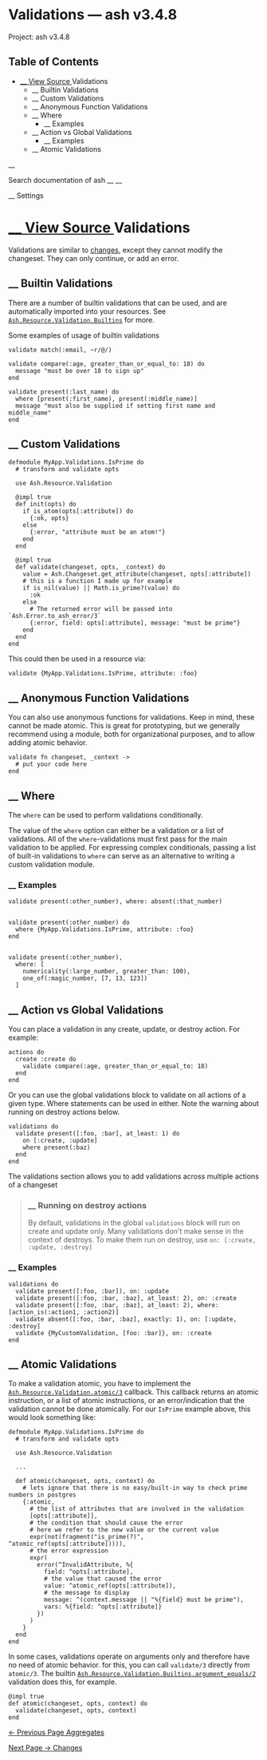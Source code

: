 # Validations — ash v3.4.8

Project: ash v3.4.8

## Table of Contents

- [ __ View Source ](external_link) Validations
  - __ Builtin Validations
  - __ Custom Validations
  - __ Anonymous Function Validations
  - __ Where
    - __ Examples
  - __ Action vs Global Validations
    - __ Examples
  - __ Atomic Validations

__

Search documentation of ash __ __

__ Settings

#  [ __ View Source ](external_link) Validations

Validations are similar to [changes](external_link), except they cannot modify the changeset. They can only continue, or add an error.

##  __ Builtin Validations

There are a number of builtin validations that can be used, and are automatically imported into your resources. See [`Ash.Resource.Validation.Builtins`](external_link) for more.

Some examples of usage of builtin validations
    
    
    validate match(:email, ~r/@/)
    
    validate compare(:age, greater_than_or_equal_to: 18) do
      message "must be over 18 to sign up"
    end
    
    validate present(:last_name) do
      where [present(:first_name), present(:middle_name)]
      message "must also be supplied if setting first name and middle_name"
    end

##  __ Custom Validations
    
    
    defmodule MyApp.Validations.IsPrime do
      # transform and validate opts
    
      use Ash.Resource.Validation
    
      @impl true
      def init(opts) do
        if is_atom(opts[:attribute]) do
          {:ok, opts}
        else
          {:error, "attribute must be an atom!"}
        end
      end
    
      @impl true
      def validate(changeset, opts, _context) do
        value = Ash.Changeset.get_attribute(changeset, opts[:attribute])
        # this is a function I made up for example
        if is_nil(value) || Math.is_prime?(value) do
          :ok
        else
          # The returned error will be passed into `Ash.Error.to_ash_error/3`
          {:error, field: opts[:attribute], message: "must be prime"}
        end
      end
    end

This could then be used in a resource via:
    
    
    validate {MyApp.Validations.IsPrime, attribute: :foo}

##  __ Anonymous Function Validations

You can also use anonymous functions for validations. Keep in mind, these cannot be made atomic. This is great for prototyping, but we generally recommend using a module, both for organizational purposes, and to allow adding atomic behavior.
    
    
    validate fn changeset, _context ->
      # put your code here
    end

##  __ Where

The `where` can be used to perform validations conditionally.

The value of the `where` option can either be a validation or a list of validations. All of the `where`-validations must first pass for the main validation to be applied. For expressing complex conditionals, passing a list of built-in validations to `where` can serve as an alternative to writing a custom validation module.

###  __ Examples
    
    
    validate present(:other_number), where: absent(:that_number)
    
    
    validate present(:other_number) do
      where {MyApp.Validations.IsPrime, attribute: :foo}
    end
    
    
    validate present(:other_number),
      where: [
        numericality(:large_number, greater_than: 100),
        one_of(:magic_number, [7, 13, 123])
      ]

##  __ Action vs Global Validations

You can place a validation in any create, update, or destroy action. For example:
    
    
    actions do
      create :create do
        validate compare(:age, greater_than_or_equal_to: 18)
      end
    end

Or you can use the global validations block to validate on all actions of a given type. Where statements can be used in either. Note the warning about running on destroy actions below.
    
    
    validations do
      validate present([:foo, :bar], at_least: 1) do
        on [:create, :update]
        where present(:baz)
      end
    end

The validations section allows you to add validations across multiple actions of a changeset

> ###  __ Running on destroy actions
> 
> By default, validations in the global `validations` block will run on create and update only. Many validations don't make sense in the context of destroys. To make them run on destroy, use `on: [:create, :update, :destroy]`

###  __ Examples
    
    
    validations do
      validate present([:foo, :bar]), on: :update
      validate present([:foo, :bar, :baz], at_least: 2), on: :create
      validate present([:foo, :bar, :baz], at_least: 2), where: [action_is(:action1, :action2)]
      validate absent([:foo, :bar, :baz], exactly: 1), on: [:update, :destroy]
      validate {MyCustomValidation, [foo: :bar]}, on: :create
    end

##  __ Atomic Validations

To make a validation atomic, you have to implement the [`Ash.Resource.Validation.atomic/3`](external_link) callback. This callback returns an atomic instruction, or a list of atomic instructions, or an error/indication that the validation cannot be done atomically. For our `IsPrime` example above, this would look something like:
    
    
    defmodule MyApp.Validations.IsPrime do
      # transform and validate opts
    
      use Ash.Resource.Validation
    
      ...
    
      def atomic(changeset, opts, context) do
        # lets ignore that there is no easy/built-in way to check prime numbers in postgres
        {:atomic,
          # the list of attributes that are involved in the validation
          [opts[:attribute]],
          # the condition that should cause the error
          # here we refer to the new value or the current value
          expr(not(fragment("is_prime(?)", ^atomic_ref(opts[:attribute])))),
          # the error expression
          expr(
            error(^InvalidAttribute, %{
              field: ^opts[:attribute],
              # the value that caused the error
              value: ^atomic_ref(opts[:attribute]),
              # the message to display
              message: ^(context.message || "%{field} must be prime"),
              vars: %{field: ^opts[:attribute]}
            })
          )
        }
      end
    end

In some cases, validations operate on arguments only and therefore have no need of atomic behavior. for this, you can call `validate/3` directly from `atomic/3`. The builtin [`Ash.Resource.Validation.Builtins.argument_equals/2`](external_link) validation does this, for example.
    
    
    @impl true
    def atomic(changeset, opts, context) do
      validate(changeset, opts, context)
    end

[ ← Previous Page  Aggregates  ](external_link)

[ Next Page →  Changes  ](external_link)
